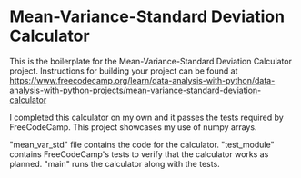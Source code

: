 # Mean-Variance-Standard Deviation Calculator

This is the boilerplate for the Mean-Variance-Standard Deviation Calculator project. Instructions for building your project can be found at https://www.freecodecamp.org/learn/data-analysis-with-python/data-analysis-with-python-projects/mean-variance-standard-deviation-calculator

I completed this calculator on my own and it passes the tests required by FreeCodeCamp. This project showcases my use of numpy arrays. 

"mean_var_std" file contains the code for the calculator. "test_module" contains FreeCodeCamp's tests to verify that the calculator works as planned. "main" runs the calculator along with the tests.
